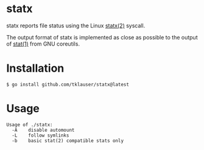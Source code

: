 # statx

statx reports file status using the Linux
[statx(2)](http://man7.org/linux/man-pages/man2/statx.2.html) syscall.

The output format of statx is implemented as close as possible to the output of
[stat(1)](http://www.gnu.org/software/coreutils/stat) from GNU coreutils.

Installation
============

```
$ go install github.com/tklauser/statx@latest
```

Usage
=====

```
Usage of ./statx:
  -A	disable automount
  -L	follow symlinks
  -b	basic stat(2) compatible stats only
```

